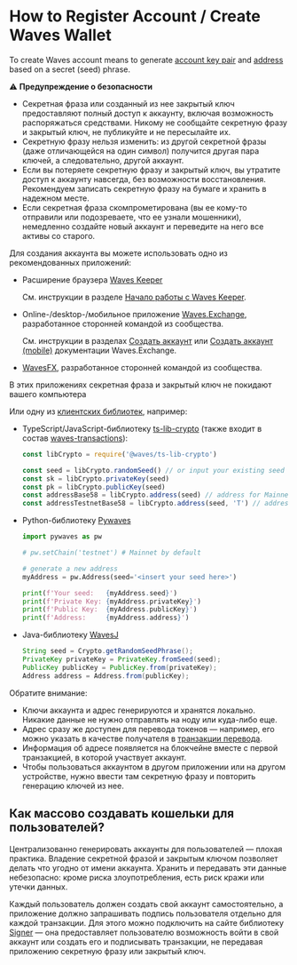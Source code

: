 # How to Register Account / Create Waves Wallet

To create Waves account means to generate [account key pair](/en/blockchain/account/#key-pair) and [address](/en/blockchain/account/address) based on a secret (seed) phrase.

:warning: **Предупреждение о безопасности**
* Секретная фраза или созданный из нее закрытый ключ предоставляют полный доступ к аккаунту, включая возможность распоряжаться средствами. Никому не сообщайте секретную фразу и закрытый ключ, не публикуйте и не пересылайте их.
* Секретную фразу нельзя изменить: из другой секретной фразы (даже отличающейся на один символ) получится другая пара ключей, а следовательно, другой аккаунт.
* Если вы потеряете секретную фразу и закрытый ключ, вы утратите доступ к аккаунту навсегда, без возможности восстановления. Рекомендуем записать секретную фразу на бумаге и хранить в надежном месте.
* Если секретная фраза скомпрометирована (вы ее кому-то отправили или подозреваете, что ее узнали мошенники), немедленно создайте новый аккаунт и переведите на него все активы со старого.

Для создания аккаунта вы можете использовать одно из рекомендованных приложений:

* Расширение браузера [Waves Keeper](/ru/ecosystem/waves-keeper/)

   См. инструкции в разделе [Начало работы с Waves Keeper](https://docs.waves.tech/ru/ecosystem/waves-keeper/getting-started-with-keeper).

* Online-/desktop-/мобильное приложение [Waves.Exchange](https://waves.exchange/), разработанное сторонней командой из сообщества.

   См. инструкции в разделах [Создать аккаунт](https://docs.waves.exchange/ru/waves-exchange/waves-exchange-online-desktop/online-desktop-account/online-desktop-creation) или [Создать аккаунт (mobile)](https://docs.waves.exchange/ru/waves-exchange/waves-exchange-mobile/mobile-account/mobile-creation) документации Waves.Exchange.

* [WavesFX](https://wavesfx.github.io/), разработанное сторонней командой из сообщества.

В этих приложениях секретная фраза и закрытый ключ не покидают вашего компьютера


Или одну из [клиентских библиотек](/ru/building-apps/waves-api-and-sdk/client-libraries/), например:

* TypeScript/JavaScript-библиотеку [ts-lib-crypto](https://github.com/wavesplatform/ts-lib-crypto) (также входит в состав [waves-transactions](https://wavesplatform.github.io/waves-transactions/index.html)):

   ```javascript
   const libCrypto = require('@waves/ts-lib-crypto')

   const seed = libCrypto.randomSeed() // or input your existing seed
   const sk = libCrypto.privateKey(seed)
   const pk = libCrypto.publicKey(seed)
   const addressBase58 = libCrypto.address(seed) // address for Mainnet
   const addressTestnetBase58 = libCrypto.address(seed, 'T') // address for Testnet
   ```

* Python-библиотеку [Pywaves](https://github.com/PyWaves/PyWaves)

   ```python
   import pywaves as pw

   # pw.setChain('testnet') # Mainnet by default

   # generate a new address
   myAddress = pw.Address(seed='<insert your seed here>')

   print(f'Your seed:   {myAddress.seed}')
   print(f'Private Key: {myAddress.privateKey}')
   print(f'Public Key:  {myAddress.publicKey}')
   print(f'Address:     {myAddress.address}')
   ```

* Java-библиотеку [WavesJ]()

   ```java
   String seed = Crypto.getRandomSeedPhrase();
   PrivateKey privateKey = PrivateKey.fromSeed(seed);
   PublicKey publicKey = PublicKey.from(privateKey);
   Address address = Address.from(publicKey);
   ```

Обратите внимание:
* Ключи аккаунта и адрес генерируются и хранятся локально. Никакие данные не нужно отправлять на ноду или куда-либо еще.
* Адрес сразу же доступен для перевода токенов — например, его можно указать в качестве получателя в [транзакции перевода](/ru/blockchain/transaction-type/transfer-transaction).
* Информация об адресе появляется на блокчейне вместе с первой транзакцией, в которой участвует аккаунт.
* Чтобы пользоваться аккаунтом в другом приложении или на другом устройстве, нужно ввести там секретную фразу и повторить генерацию ключей из нее.

## Как массово создавать кошельки для пользователей?

Централизованно генерировать аккаунты для пользователей — плохая практика. Владение секретной фразой и закрытым ключом позволяет делать что угодно от имени аккаунта. Хранить и передавать эти данные небезопасно: кроме риска злоупотребления, есть риск кражи или утечки данных.

Каждый пользователь должен создать свой аккаунт самостоятельно, а приложение должно запрашивать подпись пользователя отдельно для каждой транзакции. Для этого можно подключить на сайте библиотеку [Signer](/ru/building-apps/waves-api-and-sdk/client-libraries/signer) — она предоставляет пользователю возможность войти в свой аккаунт или создать его и подписывать транзакции, не передавая приложению секретную фразу или закрытый ключ.
